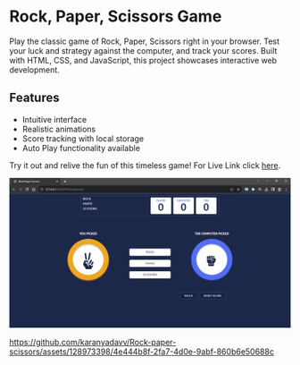 # Rock, Paper, Scissors Game

Play the classic game of Rock, Paper, Scissors right in your browser. Test your luck and strategy against the computer, and track your scores. Built with HTML, CSS, and JavaScript, this project showcases interactive web development.

## Features
- Intuitive interface
- Realistic animations
- Score tracking with local storage
- Auto Play functionality available

Try it out and relive the fun of this timeless game! For Live Link click [here](https://rps-self.vercel.app/).

![Game Screenshot](./screen-grab.PNG)


https://github.com/karanyadavv/Rock-paper-scissors/assets/128973398/4e444b8f-2fa7-4d0e-9abf-860b6e50688c

